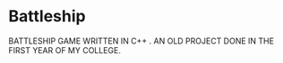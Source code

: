 # Battleship

BATTLESHIP GAME WRITTEN IN C++ . AN OLD PROJECT DONE IN THE FIRST YEAR OF MY COLLEGE.
